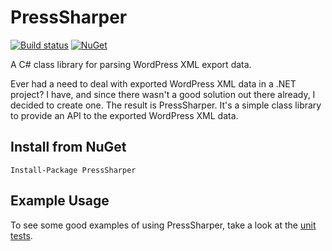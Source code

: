# PressSharper

[![Build status](https://ci.appveyor.com/api/projects/status/9lta6tnix409s64r?svg=true)](https://ci.appveyor.com/project/bcwood/presssharper) [![NuGet](https://img.shields.io/nuget/v/PressSharper.svg?maxAge=2592000)](https://www.nuget.org/packages/PressSharper/)

A C# class library for parsing WordPress XML export data.

Ever had a need to deal with exported WordPress XML data in a .NET project? I have, and since there wasn't a good solution out there already, I decided to create one. The result is PressSharper. It's a simple class library to provide an API to the exported WordPress XML data. 

## Install from NuGet

    Install-Package PressSharper

## Example Usage

To see some good examples of using PressSharper, take a look at the [unit tests](https://github.com/bcwood/PressSharper/blob/master/PressSharper.UnitTests/ParserTests.cs).
